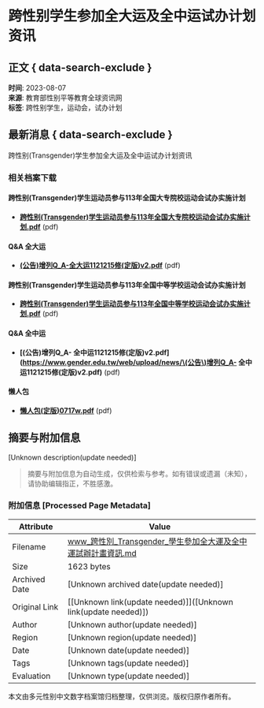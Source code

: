 # 跨性别学生参加全大运及全中运试办计划资讯

## 正文 { data-search-exclude }


**时间**: 2023-08-07  
**来源**: 教育部性别平等教育全球资讯网  
**标签**: 跨性别学生，运动会，试办计划  

## 最新消息 { data-search-exclude }

跨性别(Transgender)学生参加全大运及全中运试办计划资讯

### 相关档案下载

#### 跨性别(Transgender)学生运动员参与113年全国大专院校运动会试办实施计划
- **[跨性别(Transgender)学生运动员参与113年全国大专院校运动会试办实施计划.pdf](https://www.gender.edu.tw/web/upload/news/跨性別\(Transgender\)學生運動員參與113年全國大專校院運動會試辦實施計畫.pdf)** (pdf)

#### Q&A 全大运
- **[(公告)增列Q_A-全大运1121215修(定版)v2.pdf](https://www.gender.edu.tw/web/upload/news/\(公告\)增列Q_A-全大运1121215修\(定版\)v2.pdf)** (pdf)

#### 跨性别(Transgender)学生运动员参与113年全国中等学校运动会试办实施计划
- **[跨性别(Transgender)学生运动员参与113年全国中等学校运动会试办实施计划.pdf](https://www.gender.edu.tw/web/upload/news/跨性別\(Transgender\)學生運動員參與113年全國中等學校運動會試辦實施計畫.pdf)** (pdf)

#### Q&A 全中运
- **[(公告)增列Q_A- 全中运1121215修(定版)v2.pdf](https://www.gender.edu.tw/web/upload/news/\(公告\)增列Q_A- 全中运1121215修\(定版\)v2.pdf)** (pdf)

#### 懒人包
- **[懒人包(定版)0717w.pdf](https://www.gender.edu.tw/web/upload/news/懶人包\(定版\)0717w.pdf)** (pdf)
<!-- tcd_original_link https://www.gender.edu.tw/web/index.php/m1/m1_01_01?sid=584 -->


## 摘要与附加信息

<!-- tcd_abstract -->
[Unknown description(update needed)]
<!-- tcd_abstract_end -->

> 摘要与附加信息为自动生成，仅供检索与参考。如有错误或遗漏（未知），请协助编辑指正，不胜感激。

### 附加信息 [Processed Page Metadata]

| Attribute       | Value                                  |
|-----------------|----------------------------------------|
| Filename        | www_跨性別_Transgender_學生參加全大運及全中運試辦計畫資訊.md                             |
| Size            | 1623 bytes                           |
| Archived Date   | [Unknown archived date(update needed)]                             |
| Original Link   | [[Unknown link(update needed)]]([Unknown link(update needed)])                       |
| Author          | [Unknown author(update needed)]                               |
| Region          | [Unknown region(update needed)]                               |
| Date            | [Unknown date(update needed)]                                 |
| Tags            | [Unknown tags(update needed)]                                 |
| Evaluation            | [Unknown type(update needed)]                                 |
<!-- tcd_table_end -->

本文由多元性别中文数字档案馆归档整理，仅供浏览。版权归原作者所有。
